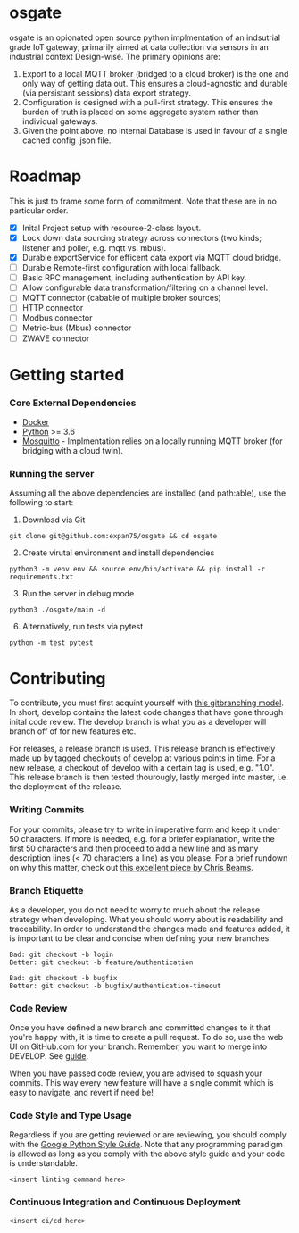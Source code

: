 # osgate

osgate is an opionated open source python implmentation of an indsutrial grade IoT gateway; primarily aimed at data collection via sensors in an industrial context Design-wise. The primary opinions are:
1. Export to a local MQTT broker (bridged to a cloud broker) is the one and only way of getting data out. This ensures a cloud-agnostic and durable (via persistant sessions) data export strategy.
2. Configuration is designed with a pull-first strategy. This ensures the burden of truth is placed on some aggregate system rather than individual gateways.
3. Given the point above, no internal Database is used in favour of a single cached config .json file.

# Roadmap

This is just to frame some form of commitment. Note that these are in no particular order.

- [x] Inital Project setup with resource-2-class layout.
- [x] Lock down data sourcing strategy across connectors (two kinds; listener and poller, e.g. mqtt vs. mbus).
- [x] Durable exportService for efficent data export via MQTT cloud bridge.
- [ ] Durable Remote-first configuration with local fallback.
- [ ] Basic RPC management, including authentication by API key.
- [ ] Allow configurable data transformation/filtering on a channel level.
- [ ] MQTT connector (cabable of multiple broker sources)
- [ ] HTTP connector
- [ ] Modbus connector
- [ ] Metric-bus (Mbus) connector
- [ ] ZWAVE connector

# Getting started

### Core External Dependencies

- [Docker](https://www.docker.com/)
- [Python](https://python.org) >= 3.6
- [Mosquitto](https://mosquitto.org/) - Implmentation relies on a locally running MQTT broker (for bridging with a cloud twin).

### Running the server

Assuming all the above dependencies are installed (and path:able), use the following to start:

1. Download via Git
```console
git clone git@github.com:expan75/osgate && cd osgate
```
2. Create virutal environment and install dependencies   
```console
python3 -m venv env && source env/bin/activate && pip install -r requirements.txt
```
3. Run the server in debug mode
```console
python3 ./osgate/main -d
```
6. Alternatively, run tests via pytest
```console
python -m test pytest
```

# Contributing

To contribute, you must first acquint yourself with [this gitbranching model](https://nvie.com/posts/a-successful-git-branching-model). In short, develop contains the latest code changes that have gone through inital code review. The develop branch is what you as a developer will branch off of for new features etc.

For releases, a release branch is used. This release branch is effectively made up by tagged checkouts of develop at various points in time. For a new release, a checkout of develop with a certain tag is used, e.g. "1.0". This release branch is then tested thourougly, lastly merged into master, i.e. the deployment of the release.

### Writing Commits

For your commits, please try to write in imperative form and keep it under 50 characters. If more is needed, e.g. for a briefer explanation, write the first 50 characters and then proceed to add a new line and as many description lines (< 70 characters a line) as you please. For a brief rundown on why this matter, check out [this excellent piece by Chris Beams](https://chris.beams.io/posts/git-commit/).

### Branch Etiquette

As a developer, you do not need to worry to much about the release strategy when developing. What you should worry about is readability and traceability. In order to understand the changes made and features added, it is important to be clear and concise when defining your new branches.

    Bad: git checkout -b login
    Better: git checkout -b feature/authentication

    Bad: git checkout -b bugfix
    Better: git checkout -b bugfix/authentication-timeout

### Code Review

Once you have defined a new branch and committed changes to it that you're happy with, it is time to create a pull request. To do so, use the web UI on GitHub.com for your branch. Remember, you want to merge into DEVELOP. See [guide](https://docs.github.com/en/github/collaborating-with-issues-and-pull-requests/proposing-changes-to-your-work-with-pull-requests/creating-a-pull-request).

When you have passed code review, you are advised to squash your commits. This way every new feature will have a single commit which is easy to navigate, and revert if need be!

### Code Style and Type Usage

Regardless if you are getting reviewed or are reviewing, you should comply with the [Google Python Style Guide](https://google.github.io/styleguide/pyguide.html). Note that any programming paradigm is allowed as long as you comply with the above style guide and your code is understandable.

```console
<insert linting command here>
```
### Continuous Integration and Continuous Deployment

```console
<insert ci/cd here>
```
